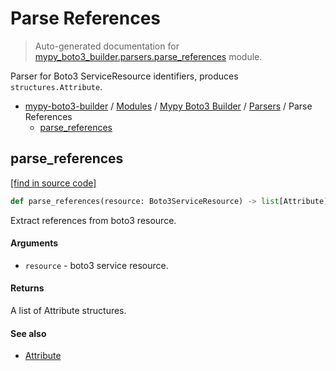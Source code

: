 # Parse References

> Auto-generated documentation for [mypy_boto3_builder.parsers.parse_references](https://github.com/youtype/mypy_boto3_builder/blob/main/mypy_boto3_builder/parsers/parse_references.py) module.

Parser for Boto3 ServiceResource identifiers, produces `structures.Attribute`.

- [mypy-boto3-builder](../../README.md#mypy_boto3_builder) / [Modules](../../MODULES.md#mypy-boto3-builder-modules) / [Mypy Boto3 Builder](../index.md#mypy-boto3-builder) / [Parsers](index.md#parsers) / Parse References
    - [parse_references](#parse_references)

## parse_references

[[find in source code]](https://github.com/youtype/mypy_boto3_builder/blob/main/mypy_boto3_builder/parsers/parse_references.py#L13)

```python
def parse_references(resource: Boto3ServiceResource) -> list[Attribute]:
```

Extract references from boto3 resource.

#### Arguments

- `resource` - boto3 service resource.

#### Returns

A list of Attribute structures.

#### See also

- [Attribute](../structures/attribute.md#attribute)
